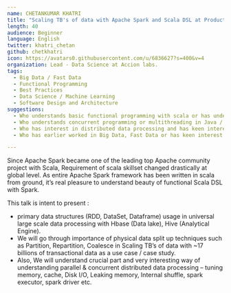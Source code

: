 ```yaml
---
name: CHETANKUMAR KHATRI
title: "Scaling TB's of data with Apache Spark and Scala DSL at Production"
length: 40
audience: Beginner
language: English
twitter: khatri_chetan
github: chetkhatri
icon: https://avatars0.githubusercontent.com/u/6836627?s=400&v=4
organization: Lead - Data Science at Accion labs.
tags:
  - Big Data / Fast Data
  - Functional Programming
  - Best Practices
  - Data Science / Machine Learning
  - Software Design and Architecture
suggestions:
  - Who understands basic functional programming with scala or has understanding of Java.
  - Who understands concurrent programming or multithreading in Java / Scala.
  - Who has interest in distributed data processing and has keen interest in data scaling optimization.
  - Who has earlier worked in Big Data, Fast Data or has keen interest.

---
```

Since Apache Spark became one of the leading top Apache community project with Scala, Requirement of scala skillset changed drastically at global level. As entire Apache Spark framework has been written in scala from ground, it’s real pleasure to understand beauty of functional Scala DSL with Spark.

This talk is intent to present :
- primary data structures (RDD, DataSet, Dataframe) usage in universal large scale data processing with Hbase (Data lake), Hive (Analytical Engine).
- We will go through importance of physical data split up techniques such as Partition, Repartition, Coalesce in Scaling TB’s of data with ~17 billions of transactional data as a use case / case study.
- Also, We will understand crucial part and very interesting way of understanding parallel & concurrent distributed data processing – tuning memory, cache, Disk I/O, Leaking memory, Internal shuffle, spark executor, spark driver etc.  
